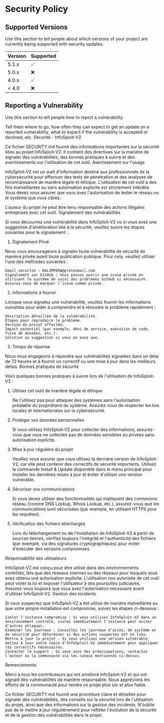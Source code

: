 # Security Policy

## Supported Versions

Use this section to tell people about which versions of your project are
currently being supported with security updates.

| Version | Supported          |
| ------- | ------------------ |
| 5.1.x   | :white_check_mark: |
| 5.0.x   | :x:                |
| 4.0.x   | :white_check_mark: |
| < 4.0   | :x:                |

## Reporting a Vulnerability

Use this section to tell people how to report a vulnerability.

Tell them where to go, how often they can expect to get an update on a
reported vulnerability, what to expect if the vulnerability is accepted or
declined, etc.
Sécurité - InfoSploit-V2

Ce fichier SECURITY.md fournit des informations importantes sur la sécurité liées au projet InfoSploit-V2. Il contient des directives sur la manière de signaler des vulnérabilités, des bonnes pratiques à suivre et des avertissements sur l'utilisation de cet outil.
Avertissement sur l'usage

InfoSploit-V2 est un outil d'information destiné aux professionnels de la cybersécurité pour effectuer des tests de pénétration et des analyses de reconnaissance de manière légale et éthique. L'utilisation de cet outil à des fins malveillantes ou sans autorisation explicite est strictement interdite. Vous devez vous assurer que vous avez l'autorisation de tester le réseau ou le système que vous ciblez.

L'auteur du projet ne peut être tenu responsable des actions illégales entreprises avec cet outil.
Signalement des vulnérabilités

Si vous découvrez une vulnérabilité dans InfoSploit-V2 ou si vous avez une suggestion d'amélioration liée à la sécurité, veuillez suivre les étapes suivantes pour le signalement :
1. Signalement Privé

Nous vous encourageons à signaler toute vulnérabilité de sécurité de manière privée avant toute publication publique. Pour cela, veuillez utiliser l'une des méthodes suivantes :

    Email sécurisé : KALIMPERA@protonmail.com
    Signalement sur GitHub : Vous pouvez ouvrir une issue privée en utilisant le système de suivi des problèmes GitHub si nécessaire. Assurez-vous de marquer l'issue comme privée.

2. Informations à fournir

Lorsque vous signalez une vulnérabilité, veuillez fournir les informations suivantes pour aider à comprendre et à résoudre le problème rapidement :

    Description détaillée de la vulnérabilité.
    Étapes pour reproduire le problème.
    Version du projet affectée.
    Impact potentiel (par exemple, déni de service, exécution de code, fuite de données, etc.).
    Solution ou suggestion si vous en avez une.

3. Temps de réponse

Nous nous engageons à répondre aux vulnérabilités signalées dans un délai de 72 heures et à fournir un correctif ou une mise à jour dans les meilleurs délais.
Bonnes pratiques de sécurité

Voici quelques bonnes pratiques à suivre lors de l'utilisation de InfoSploit-V2 :
1. Utiliser cet outil de manière légale et éthique

    Ne l'utilisez pas pour attaquer des systèmes sans l'autorisation préalable du propriétaire du système.
    Assurez-vous de respecter les lois locales et internationales sur la cybersécurité.

2. Protéger vos données personnelles

    Si vous utilisez InfoSploit-V2 pour collecter des informations, assurez-vous que vous ne collectez pas de données sensibles ou privées sans autorisation explicite.

3. Mise à jour régulière du projet

    Veuillez vous assurer que vous utilisez la dernière version de InfoSploit-V2, car elle peut contenir des correctifs de sécurité importants.
    Utilisez la commande Install & Update disponible dans le menu principal pour installer les dernières mises à jour et éviter d'utiliser une version vulnérable.

4. Sécuriser vos communications

    Si vous devez utiliser des fonctionnalités qui impliquent des connexions réseau (comme DNS Lookup, Whois Lookup, etc.), assurez-vous que les communications sont sécurisées (par exemple, en utilisant HTTPS pour les requêtes).

5. Vérification des fichiers téléchargés

    Lors du téléchargement ou de l'installation de InfoSploit-V2 à partir de sources tierces, vérifiez toujours l'intégrité et l'authenticité des fichiers (par exemple, via des signatures cryptographiques) pour éviter d'exécuter des versions compromises.

Responsabilité des utilisateurs

InfoSploit-V2 est conçu pour être utilisé dans des environnements contrôlés, tels que des réseaux internes ou des réseaux pour lesquels vous avez obtenu une autorisation explicite. L'utilisation non autorisée de cet outil peut violer la loi et exposer l'utilisateur à des poursuites judiciaires. Assurez-vous toujours que vous avez l'autorisation nécessaire avant d'utiliser InfoSploit-V2.
Gestion des incidents

Si vous suspectez que InfoSploit-V2 a été utilisé de manière malveillante ou que votre propre installation est compromise, suivez les étapes ci-dessous :

    Isoler l'instance compromise : Si vous utilisez InfoSploit-V2 dans un environnement contrôlé, isolez immédiatement l'instance pour éviter d'autres attaques.
    Examiner les journaux : Consultez les journaux d'accès, de système et de sécurité pour déterminer si des actions suspectes ont eu lieu.
    Mettre à jour le projet : Si vous utilisez une version vulnérable, mettez à jour votre copie d'InfoSploit-V2 immédiatement pour appliquer les correctifs nécessaires.
    Contacter le support : Si vous avez des préoccupations, contactez l'auteur ou la communauté via les canaux mentionnés ci-dessus.

Remerciements

Merci à tous les contributeurs qui ont amélioré InfoSploit-V2 et qui ont signalé des vulnérabilités de manière responsable. Nous apprécions les efforts de la communauté pour rendre ce projet plus sûr et plus fiable.

Ce fichier SECURITY.md fournit une procédure claire et détaillée pour signaler des vulnérabilités, des conseils sur la sécurité lors de l'utilisation du projet, ainsi que des informations sur la gestion des incidents. N'oublie pas de le mettre à jour régulièrement pour refléter l'évolution de la sécurité et de la gestion des vulnérabilités dans le projet.
